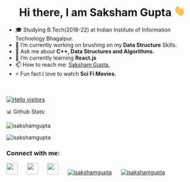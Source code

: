 

<!--
**isakshamgupta/isakshamgupta** is a ✨ _special_ ✨ repository because its `README.md` (this file) appears on your GitHub profile.

Here are some ideas to get you started:

- 🔭 I’m currently working on ...
- 🌱 I’m currently learning ...
- 👯 I’m looking to collaborate on ...
- 🤔 I’m looking for help with ...
- 💬 Ask me about ...
- 📫 How to reach me: ...
- 😄 Pronouns: ...
- ⚡ Fun fact: ...
-->

<h1 align="center">Hi there, I am Saksham Gupta <img src="https://raw.githubusercontent.com/ABSphreak/ABSphreak/master/gifs/Hi.gif" width="30px"></h1>

- 🎓 Studying B.Tech(2018-22) at Indian Institute of Information Technology Bhagalpur.
- 🔭 I’m currently working on brushing on my<strong> Data Structure</strong> Skills.</a>
- 💬 Ask me about <strong>C++, Data Structures and Algorithms. </strong>
- 🌱 I’m currently learning <strong>React.js</strong>
- 📫 How to reach me: <a href="https://www.linkedin.com/in/isakshamhupta/" target="_blank">Saksham Gupta.</a>
- ⚡ Fun fact:I love to watch <strong>Sci Fi Movies.</strong></a>

<br>

 [![Hello visitors](https://visitor-badge.glitch.me/badge?page_id=isakshamgupta)](https://github.com/isakshamgupta/visitor-badge)

📊 Github Stats:
<p><img  src="https://github-readme-stats.vercel.app/api?username=isakshamgupta&show_icons=true&locale=en" alt="isakshamgupta" /></p>
<p><img  src="https://github-readme-streak-stats.herokuapp.com/?user=isakshamgupta&" alt="isakshamgupta" /></p>



 <h3>Connect with me:</h3>
  <a href="https://www.linkedin.com/in/isakshamhupta/" target="_blank"><img src="https://cdn.jsdelivr.net/npm/simple-icons@3.0.1/icons/linkedin.svg" height="30" width="30"></a>
  &nbsp;&nbsp;&nbsp;&nbsp;
  <a href="https://twitter.com/Iguptasaksham" target="_blank"><img src="https://cdn.jsdelivr.net/npm/simple-icons@3.0.1/icons/twitter.svg" height="30" width="30"></a>
  &nbsp;&nbsp;&nbsp;&nbsp;
  <a href="https://www.instagram.com/isakshamgupta" target="_blank"><img src="https://cdn.jsdelivr.net/npm/simple-icons@3.0.1/icons/instagram.svg" height="30" width="30"></a>
  &nbsp;&nbsp;&nbsp;&nbsp;
  <a href="https://www.codechef.com/users/isakshamgupta" target="blank"><img  src="https://cdn.jsdelivr.net/npm/simple-icons@3.1.0/icons/codechef.svg" alt="isakshamgupta"         height="30" width="30" /></a>
  &nbsp;&nbsp;&nbsp;&nbsp;
  <a href="https://www.leetcode.com/isakshamgupta" target="blank"><img src="https://cdn.jsdelivr.net/npm/simple-icons@3.0.1/icons/leetcode.svg" alt="isakshamgupta" height="30"     width="30" /></a>
</p>





